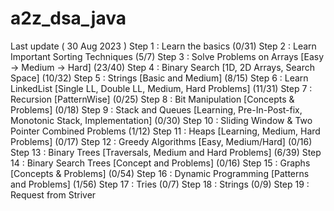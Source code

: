 # a2z_dsa_java
Last update ( 30 Aug 2023 )
Step 1
: Learn the basics
(0/31)
Step 2
: Learn Important Sorting Techniques
(5/7)
Step 3
: Solve Problems on Arrays [Easy -> Medium -> Hard]
(23/40)
Step 4
: Binary Search [1D, 2D Arrays, Search Space]
(10/32)
Step 5
: Strings [Basic and Medium]
(8/15)
Step 6
: Learn LinkedList [Single LL, Double LL, Medium, Hard Problems]
(11/31)
Step 7
: Recursion [PatternWise]
(0/25)
Step 8
: Bit Manipulation [Concepts & Problems]
(0/18)
Step 9
: Stack and Queues [Learning, Pre-In-Post-fix, Monotonic Stack, Implementation]
(0/30)
Step 10
: Sliding Window & Two Pointer Combined Problems
(1/12)
Step 11
: Heaps [Learning, Medium, Hard Problems]
(0/17)
Step 12
: Greedy Algorithms [Easy, Medium/Hard]
(0/16)
Step 13
: Binary Trees [Traversals, Medium and Hard Problems]
(6/39)
Step 14
: Binary Search Trees [Concept and Problems]
(0/16)
Step 15
: Graphs [Concepts & Problems]
(0/54)
Step 16
: Dynamic Programming [Patterns and Problems]
(1/56)
Step 17
: Tries
(0/7)
Step 18
: Strings
(0/9)
Step 19
: Request from Striver
 
